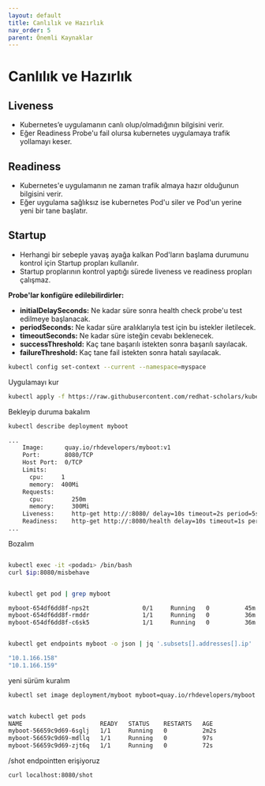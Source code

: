 ```yaml
---
layout: default
title: Canlılık ve Hazırlık
nav_order: 5
parent: Önemli Kaynaklar
---
```


# Canlılık ve Hazırlık

## Liveness
* Kubernetes’e uygulamanın canlı olup/olmadığının bilgisini verir.
* Eğer Readiness Probe'u fail olursa kubernetes uygulamaya trafik yollamayı keser.
  
## Readiness
* Kubernetes'e uygulamanın ne zaman trafik almaya hazır olduğunun bilgisini verir.
* Eğer uygulama sağlıksız ise kubernetes Pod'u siler ve Pod'un yerine yeni bir tane başlatır.

## Startup
* Herhangi bir sebeple yavaş ayağa kalkan Pod'ların başlama durumunu kontrol için Startup propları kullanılır. 
* Startup proplarının kontrol yaptığı sürede liveness ve readiness propları çalışmaz.


**Probe'lar konfigüre edilebilirdirler:**

- **initialDelaySeconds:** Ne kadar süre sonra health check probe'u test edilmeye başlanacak.
- **periodSeconds:** Ne kadar süre aralıklarıyla test için bu istekler iletilecek.
- **timeoutSeconds:** Ne kadar süre isteğin cevabı beklenecek.
- **successThreshold:** Kaç tane başarılı istekten sonra başarılı sayılacak.
- **failureThreshold:** Kaç tane fail istekten sonra hatalı sayılacak.


```sh
kubectl config set-context --current --namespace=myspace
```

Uygulamayı kur
```sh
kubectl apply -f https://raw.githubusercontent.com/redhat-scholars/kubernetes-tutorial/master/apps/kubefiles/myboot-deployment-startup-live-ready.yml
```

Bekleyip duruma bakalım

```sh
kubectl describe deployment myboot

...
    Image:      quay.io/rhdevelopers/myboot:v1
    Port:       8080/TCP
    Host Port:  0/TCP
    Limits:
      cpu:     1
      memory:  400Mi
    Requests:
      cpu:        250m
      memory:     300Mi
    Liveness:     http-get http://:8080/ delay=10s timeout=2s period=5s #success=1 #failure=3
    Readiness:    http-get http://:8080/health delay=10s timeout=1s period=3s #success=1 #failure=3
...
```

Bozalım
```sh

kubectl exec -it <podadı> /bin/bash
curl $ip:8080/misbehave


kubectl get pod | grep myboot

myboot-654df6dd8f-nps2t               0/1     Running   0          45m
myboot-654df6dd8f-rmddr               1/1     Running   0          36m
myboot-654df6dd8f-c6sk5               1/1     Running   0          36m


kubectl get endpoints myboot -o json | jq '.subsets[].addresses[].ip'

"10.1.166.158"
"10.1.166.159"

```

yeni sürüm kuralım

```sh
kubectl set image deployment/myboot myboot=quay.io/rhdevelopers/myboot:v3


watch kubectl get pods
NAME                      READY   STATUS    RESTARTS   AGE
myboot-56659c9d69-6sglj   1/1     Running   0          2m2s
myboot-56659c9d69-mdllq   1/1     Running   0          97s
myboot-56659c9d69-zjt6q   1/1     Running   0          72s
```

/shot endpointten erişiyoruz
```sh
curl localhost:8080/shot
```





